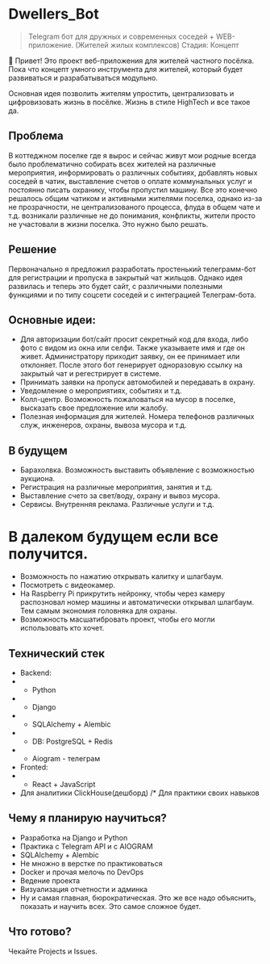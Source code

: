 
# Dwellers_Bot 
> Telegram бот для дружных и современных соседей + WEB-приложение. (Жителей жилых комплексов)
Стадия: Концепт

👋 Привет! Это проект веб-приложения для жителей частного посёлка. Пока что концепт умного инструмента для жителей, который будет развиваться и разрабатываться модульно.

Основная идея позволить жителям упростить, централизовать и цифровизовать жизнь в посёлке. Жизнь в стиле HighTech и все такое да. 

## Проблема
В коттеджном поселке где я вырос и сейчас живут мои родные всегда было проблематично собирать всех жителей на различные мероприятия, информировать о различных событиях, добавлять новых соседей в чатик, выставление счетов о оплате коммунальных услуг и постоянно писать охранику, чтобы пропустил машину.
Все это конечно решалось общим чатиком и активными жителями поселка, однако из-за не прозрачности, не централизованого процесса, флуда в общем чате и т.д. возникали различные не до понимания, конфликты, жители просто не участовали в жизни поселка. Это нужно было решать. 
## Решение
Первоначально я предложил разработать простенький телеграмм-бот для регистрации и пропуска в закрытый чат жильцов. Однако идея развилась и теперь это будет сайт, с различными полезными функциями и по типу соцсети соседей и с интеграцией Телеграм-бота. 
## Основные идеи:
- Для авторизации бот/сайт просит секретный код для входа, либо фото с видом из окна или селфи. Также указываете имя и где он живет. Администратору приходит заявку, он ее принимает или отклоняет. После этого бот генерирует одноразовую ссылку на закрытый чат и регестрирует в системе. 
- Принимать заявки на пропуск автомобилей и передавать в охрану.
- Уведомление о мероприятиях, событиях и т.д.
- Колл-центр. Возможность пожаловаться на мусор в поселке, высказать свое предложение или жалобу.
- Полезная информация для жителей. Номера телефонов различных служ, инженеров, охраны, вывоза мусора и т.д.
## В будущем
- Барахолвка. Возможность выставить объявление с возможностью аукциона. 
- Регистрация на различные мероприятия, занятия и т.д.
- Выставление счето за свет/воду, охрану и вывоз мусора. 
- Сервисы. Внутренняя реклама. Различные услуги и т.д.
# В далеком будущем если все получится.
- Возможность по нажатию открывать калитку и шлагбаум.
- Посмотреть с видеокамер. 
- На Raspberry Pi прикрутить нейронку, чтобы через камеру распозновал номер машины и автоматически открывал шлагбаум. Тем самым экономия головняка для охраны. 
- Возможность масшатибровать проект, чтобы его могли использовать кто хочет. 
## Технический стек
- Backend:
- - Python
- - Django
- - SQLAlchemy + Alembic
- - DB: PostgreSQL + Redis
- - Aiogram - телеграм
- Fronted: 
- - React + JavaScript
- Для аналитики ClickHouse(дешборд) /* Для практики своих навыков

## Чему я планирую научиться?
- Разработка на Django и Python
- Практика с Telegram API и с AIOGRAM
- SQLAlchemy + Alembic
- Не множно в верстке по практиковаться
- Docker и прочая мелочь по DevOps
- Ведение проекта
- Визуализация отчетности и админка
- Ну и самая главная, бюрократическая. Это же все надо объяснить, показать и научить всех. Это самое сложное будет. 

## Что готово?
Чекайте Projects и Issues. 




